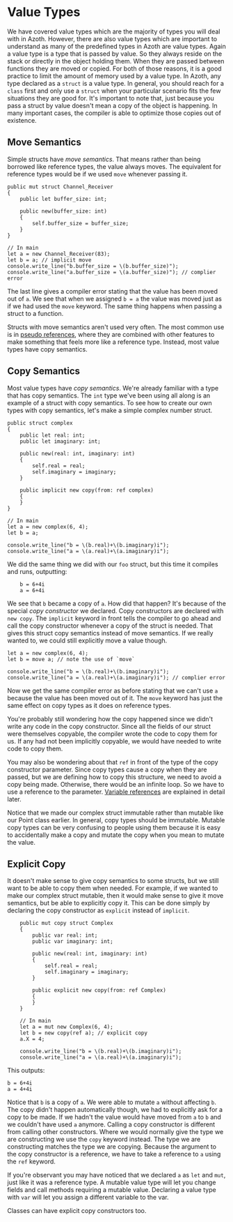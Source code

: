 # Value Types

We have covered value types which are the majority of types you will deal with in Azoth. However, there are also value types which are important to understand as many of the predefined types in Azoth are value types. Again a value type is a type that is passed by value. So they always reside on the stack or directly in the object holding them. When they are passed between functions they are moved or copied. For both of those reasons, it is a good practice to limit the amount of memory used by a value type. In Azoth, any type declared as a `struct` is a value type. In general, you should reach for a `class` first and only use a `struct` when your particular scenario fits the few situations they are good for. It's important to note that, just because you pass a struct by value doesn't mean a copy of the object is happening. In many important cases, the compiler is able to optimize those copies out of existence.

## Move Semantics

Simple structs have *move semantics*. That means rather than being borrowed like reference types, the value always moves. The equivalent for reference types would be if we used `move` whenever passing it.

```azoth
public mut struct Channel_Receiver
{
    public let buffer_size: int;

    public new(buffer_size: int)
    {
        self.buffer_size = buffer_size;
    }
}

// In main
let a = new Channel_Receiver(83);
let b = a; // implicit move
console.write_line("b.buffer_size = \(b.buffer_size)");
console.write_line("a.buffer_size = \(a.buffer_size)"); // complier error
```

The last line gives a compiler error stating that the value has been moved out of `a`. We see that when we assigned `b = a` the value was moved just as if we had used the `move` keyword. The same thing happens when passing a struct to a function.

Structs with move semantics aren't used very often. The most common use is in [pseudo references](pseudo-references.md), where they are combined with other features to make something that feels more like a reference type. Instead, most value types have copy semantics.

## Copy Semantics

Most value types have *copy semantics*. We're already familiar with a type that has copy semantics. The `int` type we've been using all along is an example of a struct with copy semantics. To see how to create our own types with copy semantics, let's make a simple complex number struct.

```azoth
public struct complex
{
    public let real: int;
    public let imaginary: int;

    public new(real: int, imaginary: int)
    {
        self.real = real;
        self.imaginary = imaginary;
    }

    public implicit new copy(from: ref complex)
    {
    }
}

// In main
let a = new complex(6, 4);
let b = a;

console.write_line("b = \(b.real)+\(b.imaginary)i");
console.write_line("a = \(a.real)+\(a.imaginary)i");
```

We did the same thing we did with our `foo` struct, but this time it compiles and runs, outputting:

```console
    b = 6+4i
    a = 6+4i
```

We see that `b` became a copy of `a`. How did that happen?  It's because of the special *copy constructor* we declared. Copy constructors are declared with `new copy`. The `implicit` keyword in front tells the compiler to go ahead and call the copy constructor whenever a copy of the struct is needed. That gives this struct copy semantics instead of move semantics. If we really wanted to, we could still explicitly move a value though.

```azoth
let a = new complex(6, 4);
let b = move a; // note the use of `move`

console.write_line("b = \(b.real)+\(b.imaginary)i");
console.write_line("a = \(a.real)+\(a.imaginary)i"); // complier error
```

Now we get the same compiler error as before stating that we can't use `a` because the value has been moved out of it. The `move` keyword has just the same effect on copy types as it does on reference types.

You're probably still wondering how the copy happened since we didn't write any code in the copy constructor. Since all the fields of our struct were themselves copyable, the compiler wrote the code to copy them for us. If any had not been implicitly copyable, we would have needed to write code to copy them.

You may also be wondering about that `ref` in front of the type of the copy constructor parameter. Since copy types cause a copy when they are passed, but we are defining how to copy this structure, we need to avoid a copy being made. Otherwise, there would be an infinite loop. So we have to use a reference to the parameter. [Variable references](variable-references.md) are explained in detail later.

Notice that we made our complex struct immutable rather than mutable like our Point class earlier. In general, copy types should be immutable. Mutable copy types can be very confusing to people using them because it is easy to accidentally make a copy and mutate the copy when you mean to mutate the value.

## Explicit Copy

It doesn't make sense to give copy semantics to some structs, but we still want to be able to copy them when needed. For example, if we wanted to make our complex struct mutable, then it would make sense to give it move semantics, but be able to explicitly copy it. This can be done simply by declaring the copy constructor as `explicit` instead of `implicit`.

```azoth
    public mut copy struct Complex
    {
        public var real: int;
        public var imaginary: int;

        public new(real: int, imaginary: int)
        {
            self.real = real;
            self.imaginary = imaginary;
        }

        public explicit new copy(from: ref Complex)
        {
        }
    }

    // In main
    let a = mut new Complex(6, 4);
    let b = new copy(ref a); // explicit copy
    a.X = 4;

    console.write_line("b = \(b.real)+\(b.imaginary)i");
    console.write_line("a = \(a.real)+\(a.imaginary)i");
```

This outputs:

```console
b = 6+4i
a = 4+4i
```

Notice that `b` is a copy of `a`. We were able to mutate `a` without affecting `b`. The copy didn't happen automatically though, we had to explicitly ask for a copy to be made. If we hadn't the value would have moved from `a` to `b` and we couldn't have used `a` anymore. Calling a copy constructor is different from calling other constructors. Where we would normally give the type we are constructing we use the `copy` keyword instead. The type we are constructing matches the type we are copying. Because the argument to the copy constructor is a reference, we have to take a reference to `a` using the `ref` keyword.

If you're observant you may have noticed that we declared `a` as `let` and `mut`, just like it was a reference type. A mutable value type will let you change fields and call methods requiring a mutable value. Declaring a value type with `var` will let you assign a different variable to the var.

Classes can have explicit copy constructors too.
